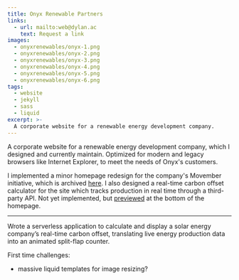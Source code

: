 ```yaml
---
title: Onyx Renewable Partners
links:
  - url: mailto:web@dylan.ac
    text: Request a link
images:
  - onyxrenewables/onyx-1.png
  - onyxrenewables/onyx-2.png
  - onyxrenewables/onyx-3.png
  - onyxrenewables/onyx-4.png
  - onyxrenewables/onyx-5.png
  - onyxrenewables/onyx-6.png
tags:
  - website
  - jekyll
  - sass
  - liquid
excerpt: >-
  A corporate website for a renewable energy development company.
---
```


A corporate website for a renewable energy development
company, which I designed and currently maintain. Optimized for
modern and legacy browsers like Internet Explorer, to meet the needs
of Onyx's customers.

I implemented a minor homepage redesign for the company's Movember
initiative, which is archived
[here](http://onyx-movember.s3-website.us-east-1.amazonaws.com/).
I also designed a real-time carbon offset calculator for the site
which tracks production in real time through a third-party API. Not
yet implemented, but
[previewed](http://onyx-carbon-offset.s3-website.us-east-2.amazonaws.com/)
at the bottom of the homepage.

---

Wrote a serverless application to calculate and display a solar energy
company’s real-time carbon offset, translating live energy production data into
an animated split-flap counter.

First time challenges:

- massive liquid templates for image resizing?
